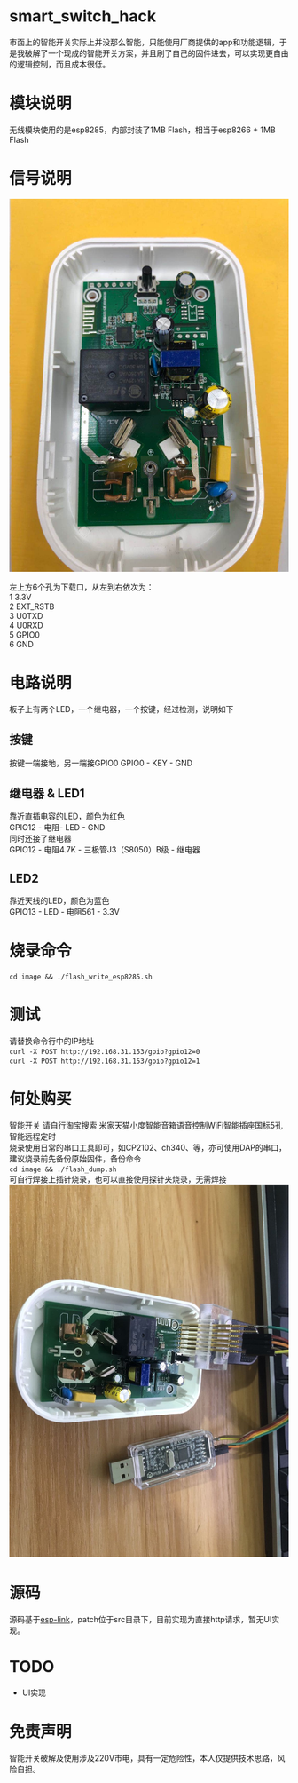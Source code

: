 # smart_switch_hack
市面上的智能开关实际上并没那么智能，只能使用厂商提供的app和功能逻辑，于是我破解了一个现成的智能开关方案，并且刷了自己的固件进去，可以实现更自由的逻辑控制，而且成本很低。

# 模块说明
无线模块使用的是esp8285，内部封装了1MB Flash，相当于esp8266 + 1MB Flash

# 信号说明
![PCB](https://github.com/wuxx/smart_switch_hack/blob/master/doc/pcb.jpg)

左上方6个孔为下载口，从左到右依次为：  
1 3.3V  
2 EXT_RSTB  
3 U0TXD  
4 U0RXD  
5 GPIO0  
6 GND  

# 电路说明
板子上有两个LED，一个继电器，一个按键，经过检测，说明如下

## 按键
按键一端接地，另一端接GPIO0
GPIO0 - KEY - GND

## 继电器 & LED1
靠近直插电容的LED，颜色为红色  
GPIO12 - 电阻- LED - GND  
同时还接了继电器  
GPIO12 - 电阻4.7K - 三极管J3（S8050）B级 - 继电器  

## LED2
靠近天线的LED，颜色为蓝色  
GPIO13 - LED - 电阻561 - 3.3V

# 烧录命令
`cd image && ./flash_write_esp8285.sh`  

# 测试
请替换命令行中的IP地址  
`curl -X POST http://192.168.31.153/gpio?gpio12=0`  
`curl -X POST http://192.168.31.153/gpio?gpio12=1`

# 何处购买
智能开关 请自行淘宝搜索 米家天猫小度智能音箱语音控制WiFi智能插座国标5孔智能远程定时  
烧录使用日常的串口工具即可，如CP2102、ch340、等，亦可使用DAP的串口，建议烧录前先备份原始固件，备份命令  
`cd image && ./flash_dump.sh`  
可自行焊接上插针烧录，也可以直接使用探针夹烧录，无需焊接  
![flash](https://github.com/wuxx/smart_switch_hack/blob/master/doc/flash.jpg)

# 源码
源码基于[esp-link](https://github.com/jeelabs/esp-link)，patch位于src目录下，目前实现为直接http请求，暂无UI实现。

# TODO
- UI实现

# 免责声明
智能开关破解及使用涉及220V市电，具有一定危险性，本人仅提供技术思路，风险自担。
